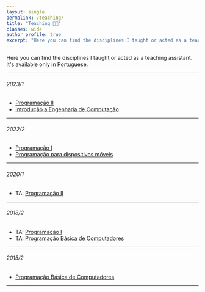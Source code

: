 ```yaml
---
layout: single
permalink: /teaching/
title: "Teaching 🧑‍🏫"
classes: wide
author_profile: true
excerpt: "Here you can find the disciplines I taught or acted as a teaching assistant. It's available only in Portuguese."
---
```



Here you can find the disciplines I taught or acted as a teaching assistant. It's available only in Portuguese.

___

###### 2023/1
+ [Programação II](/teaching/prog-II/)
+ [Introdução a Engenharia de Computação](/teaching/intro-eng-comp/)

___

###### 2022/2
+ [Programação I](/teaching/prog-I/)
+ [Programação para dispositivos móveis](/teaching/prog-mobile/)

___

###### 2020/1
+ TA: [Programação II](/teaching/prog-ii-2020-1/)

___

###### 2018/2
+ TA: [Programação I]()
+ TA: [Programação Básica de Computadores]()

___

###### 2015/2
+ [Programação Básica de Computadores](/teaching/prog-basica-2015-2/)

___
